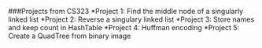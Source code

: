 ###Projects from CS323
*Project 1: Find the middle node of a singularly linked list
*Project 2: Reverse a singulary linked list
*Project 3: Store names and keep count in HashTable
*Project 4: Huffman encoding 
*Project 5: Create a QuadTree from binary image
